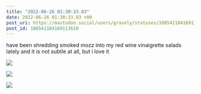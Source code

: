 ```yaml
---
title: "2022-06-26 01:30:33.83"
date: 2022-06-26 01:30:33.83 +00
post_uri: https://mastodon.social/users/gravely/statuses/108541184169113610
post_id: 108541184169113610
---
```

have been shredding smoked mozz into my red wine vinaigrette salads lately and it is not subtle at all, but i love it


![](/images/108541183629857522.jpg)

![](/images/108541183838116923.jpg)

![](/images/108541184056932158.jpg)

